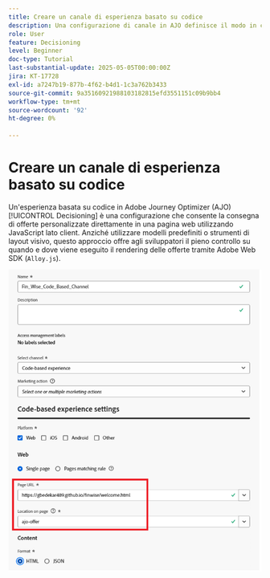 ```yaml
---
title: Creare un canale di esperienza basato su codice
description: Una configurazione di canale in AJO definisce il modo in cui i contenuti personalizzati, come le offerte, vengono forniti tramite un canale specifico come web, e-mail, app mobile o altri punti di contatto digitali.
role: User
feature: Decisioning
level: Beginner
doc-type: Tutorial
last-substantial-update: 2025-05-05T00:00:00Z
jira: KT-17728
exl-id: a7247b19-877b-4f62-b4d1-1c3a762b3433
source-git-commit: 9a35160921988103182815efd3551151c09b9bb4
workflow-type: tm+mt
source-wordcount: '92'
ht-degree: 0%

---
```


# Creare un canale di esperienza basato su codice

Un&#39;esperienza basata su codice in Adobe Journey Optimizer (AJO) [!UICONTROL Decisioning] è una configurazione che consente la consegna di offerte personalizzate direttamente in una pagina web utilizzando JavaScript lato client. Anziché utilizzare modelli predefiniti o strumenti di layout visivo, questo approccio offre agli sviluppatori il pieno controllo su quando e dove viene eseguito il rendering delle offerte tramite Adobe Web SDK (`Alloy.js`).

![create-channel](assets/cbe-channel.png)
